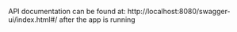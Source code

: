 API documentation can be found at: http://localhost:8080/swagger-ui/index.html#/
after the app is running
